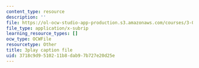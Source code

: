 ```yaml
---
content_type: resource
description: ''
file: https://ol-ocw-studio-app-production.s3.amazonaws.com/courses/3-091sc-introduction-to-solid-state-chemistry-fall-2010/3718c9d9510211b8dab97b727e20d25e_rR8ZtI8m0Mo.srt
file_type: application/x-subrip
learning_resource_types: []
ocw_type: OCWFile
resourcetype: Other
title: 3play caption file
uid: 3718c9d9-5102-11b8-dab9-7b727e20d25e
---
```

